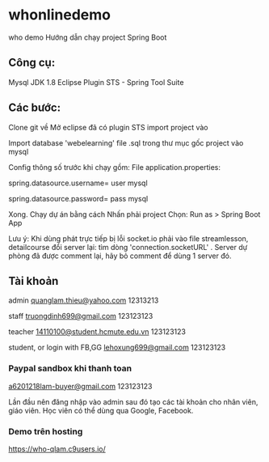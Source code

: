 # whonlinedemo
who demo
Hướng dẫn chạy project Spring Boot

## Công cụ:
Mysql
JDK 1.8
Eclipse
Plugin STS - Spring Tool Suite

## Các bước:
Clone git về
Mở eclipse đã có plugin STS
import project vào

Import database 'webelearning' file .sql trong thư mục gốc project vào mysql

Config thông số trước khi chạy gồm: 
File application.properties: 

spring.datasource.username= user mysql

spring.datasource.password= pass mysql

Xong. Chạy dự án bằng cách Nhấn phải project Chọn: Run as > Spring Boot App

Lưu ý: Khi dùng phát trực tiếp bị lỗi socket.io phải vào file streamlesson, detailcourse đổi server lại:
tìm dòng 'connection.socketURL' . Server dự phòng đã được comment lại, hãy bỏ comment để dùng 1 server đó.
## Tài khoản
admin
quanglam.thieu@yahoo.com
12313213

staff
truongdinh699@gmail.com
123123123

teacher
14110100@student.hcmute.edu.vn
123123123

student, or login with FB,GG
lehoxung699@gmail.com
123123123
### Paypal sandbox khi thanh toan
a6201218lam-buyer@gmail.com 
123123123

Lần đầu nên đăng nhập vào admin sau đó tạo các tài khoản cho nhân viên, giáo viên.
Học viên có thể dùng qua Google, Facebook.
### Demo trên hosting
https://who-qlam.c9users.io/


